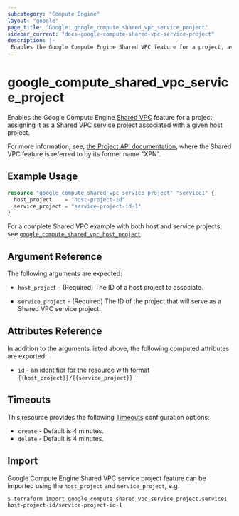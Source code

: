 ```yaml
---
subcategory: "Compute Engine"
layout: "google"
page_title: "Google: google_compute_shared_vpc_service_project"
sidebar_current: "docs-google-compute-shared-vpc-service-project"
description: |-
 Enables the Google Compute Engine Shared VPC feature for a project, assigning it as a service project.
---
```


# google_compute_shared_vpc_service_project

Enables the Google Compute Engine
[Shared VPC](https://cloud.google.com/compute/docs/shared-vpc)
feature for a project, assigning it as a Shared VPC service project associated
with a given host project.

For more information, see,
[the Project API documentation](https://cloud.google.com/compute/docs/reference/latest/projects),
where the Shared VPC feature is referred to by its former name "XPN".

## Example Usage

```terraform
resource "google_compute_shared_vpc_service_project" "service1" {
  host_project    = "host-project-id"
  service_project = "service-project-id-1"
}
```

For a complete Shared VPC example with both host and service projects, see
[`google_compute_shared_vpc_host_project`](/docs/providers/google/r/compute_shared_vpc_host_project.html).

## Argument Reference

The following arguments are expected:

* `host_project` - (Required) The ID of a host project to associate.

* `service_project` - (Required) The ID of the project that will serve as a Shared VPC service project.

## Attributes Reference

In addition to the arguments listed above, the following computed attributes are exported:

* `id` - an identifier for the resource with format `{{host_project}}/{{service_project}}`

## Timeouts

This resource provides the following
[Timeouts](/docs/configuration/resources.html#timeouts) configuration options:

- `create` - Default is 4 minutes.
- `delete` - Default is 4 minutes.

## Import

Google Compute Engine Shared VPC service project feature can be imported using the `host_project` and `service_project`, e.g.

```
$ terraform import google_compute_shared_vpc_service_project.service1 host-project-id/service-project-id-1
```

